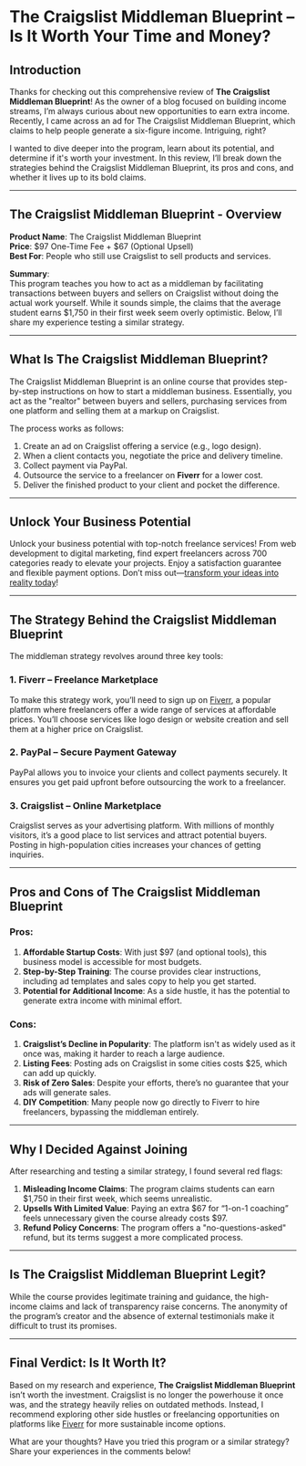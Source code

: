 # The Craigslist Middleman Blueprint – Is It Worth Your Time and Money?

## Introduction

Thanks for checking out this comprehensive review of **The Craigslist Middleman Blueprint**! As the owner of a blog focused on building income streams, I’m always curious about new opportunities to earn extra income. Recently, I came across an ad for The Craigslist Middleman Blueprint, which claims to help people generate a six-figure income. Intriguing, right?

I wanted to dive deeper into the program, learn about its potential, and determine if it's worth your investment. In this review, I’ll break down the strategies behind the Craigslist Middleman Blueprint, its pros and cons, and whether it lives up to its bold claims.

---

## The Craigslist Middleman Blueprint - Overview

**Product Name**: The Craigslist Middleman Blueprint  
**Price**: $97 One-Time Fee + $67 (Optional Upsell)  
**Best For**: People who still use Craigslist to sell products and services.  

**Summary**:  
This program teaches you how to act as a middleman by facilitating transactions between buyers and sellers on Craigslist without doing the actual work yourself. While it sounds simple, the claims that the average student earns $1,750 in their first week seem overly optimistic. Below, I’ll share my experience testing a similar strategy.

---

## What Is The Craigslist Middleman Blueprint?

The Craigslist Middleman Blueprint is an online course that provides step-by-step instructions on how to start a middleman business. Essentially, you act as the "realtor" between buyers and sellers, purchasing services from one platform and selling them at a markup on Craigslist.

The process works as follows:
1. Create an ad on Craigslist offering a service (e.g., logo design).
2. When a client contacts you, negotiate the price and delivery timeline.
3. Collect payment via PayPal.
4. Outsource the service to a freelancer on **Fiverr** for a lower cost.
5. Deliver the finished product to your client and pocket the difference.

---

## Unlock Your Business Potential
Unlock your business potential with top-notch freelance services! From web development to digital marketing, find expert freelancers across 700 categories ready to elevate your projects. Enjoy a satisfaction guarantee and flexible payment options. Don’t miss out—[transform your ideas into reality today](https://bit.ly/FiVErr)!  

---

## The Strategy Behind the Craigslist Middleman Blueprint

The middleman strategy revolves around three key tools:

### 1. Fiverr – Freelance Marketplace  
To make this strategy work, you’ll need to sign up on [Fiverr](https://bit.ly/FiVErr), a popular platform where freelancers offer a wide range of services at affordable prices. You’ll choose services like logo design or website creation and sell them at a higher price on Craigslist.

### 2. PayPal – Secure Payment Gateway  
PayPal allows you to invoice your clients and collect payments securely. It ensures you get paid upfront before outsourcing the work to a freelancer.

### 3. Craigslist – Online Marketplace  
Craigslist serves as your advertising platform. With millions of monthly visitors, it’s a good place to list services and attract potential buyers. Posting in high-population cities increases your chances of getting inquiries.

---

## Pros and Cons of The Craigslist Middleman Blueprint

### Pros:
1. **Affordable Startup Costs**: With just $97 (and optional tools), this business model is accessible for most budgets.
2. **Step-by-Step Training**: The course provides clear instructions, including ad templates and sales copy to help you get started.
3. **Potential for Additional Income**: As a side hustle, it has the potential to generate extra income with minimal effort.

### Cons:
1. **Craigslist’s Decline in Popularity**: The platform isn't as widely used as it once was, making it harder to reach a large audience.
2. **Listing Fees**: Posting ads on Craigslist in some cities costs $25, which can add up quickly.
3. **Risk of Zero Sales**: Despite your efforts, there’s no guarantee that your ads will generate sales.
4. **DIY Competition**: Many people now go directly to Fiverr to hire freelancers, bypassing the middleman entirely.

---

## Why I Decided Against Joining

After researching and testing a similar strategy, I found several red flags:
1. **Misleading Income Claims**: The program claims students can earn $1,750 in their first week, which seems unrealistic.
2. **Upsells With Limited Value**: Paying an extra $67 for “1-on-1 coaching” feels unnecessary given the course already costs $97.
3. **Refund Policy Concerns**: The program offers a "no-questions-asked" refund, but its terms suggest a more complicated process.

---

## Is The Craigslist Middleman Blueprint Legit?

While the course provides legitimate training and guidance, the high-income claims and lack of transparency raise concerns. The anonymity of the program’s creator and the absence of external testimonials make it difficult to trust its promises.

---

## Final Verdict: Is It Worth It?

Based on my research and experience, **The Craigslist Middleman Blueprint** isn’t worth the investment. Craigslist is no longer the powerhouse it once was, and the strategy heavily relies on outdated methods. Instead, I recommend exploring other side hustles or freelancing opportunities on platforms like [Fiverr](https://bit.ly/FiVErr) for more sustainable income options.

What are your thoughts? Have you tried this program or a similar strategy? Share your experiences in the comments below!
